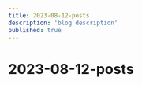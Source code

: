 ```yaml
---
title: 2023-08-12-posts
description: 'blog description'
published: true
---
```


# 2023-08-12-posts
